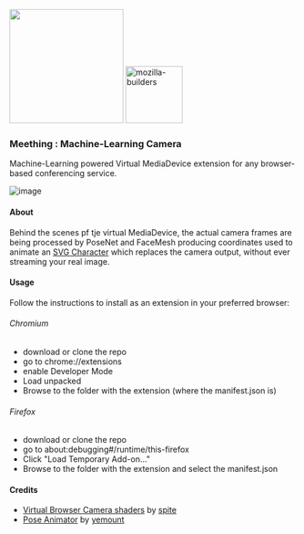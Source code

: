 <img src="https://i.imgur.com/XS79fTC.png" width=200> <img width="100" alt="mozilla-builders" src="https://user-images.githubusercontent.com/1423657/81992335-85346480-9643-11ea-8754-8275e98e06bc.png">

### Meething : Machine-Learning Camera
Machine-Learning powered Virtual MediaDevice extension for any browser-based conferencing service.

![image](https://user-images.githubusercontent.com/1423657/82818656-561dbe80-9e9f-11ea-90a1-5436fdcb84e5.png)

#### About
Behind the scenes pf tje virtual MediaDevice, the actual camera frames are being processed by PoseNet and FaceMesh producing coordinates used to animate an [SVG Character](https://github.com/yemount/pose-animator) which replaces the camera output, without ever streaming your real image. 

#### Usage
Follow the instructions to install as an extension in your preferred browser:

###### Chromium
* download or clone the repo
* go to chrome://extensions
* enable Developer Mode
* Load unpacked
* Browse to the folder with the extension (where the manifest.json is)

###### Firefox
* download or clone the repo
* go to about:debugging#/runtime/this-firefox
* Click "Load Temporary Add-on..."
* Browse to the folder with the extension and select the manifest.json


#### Credits
* [Virtual Browser Camera shaders](https://github.com/spite/virtual-webcam) by [spite](https://github.com/spite)
* [Pose Animator](https://github.com/yemount/pose-animator) by [yemount](https://github.com/yemount)
